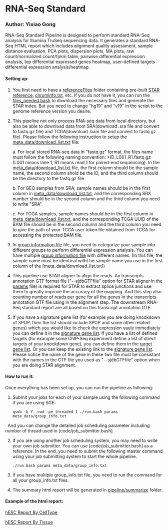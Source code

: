 # RNA-Seq Standard

### Author: Yixiao Gong

RNA-Seq Standard Pipeline is designed to perform standard RNA-Seq analysis for Illumina TruSeq sequencing data. It generates a standard RNA-Seq HTML report which includes alignment quality assessment, sample distance evaluation, PCA plots, dispersion plots, MA plots, raw count/normalized count/fpkm table, pairwise differential expression analysis, top differential expressed genes heatmap, user-defined targets differential expression analysis/heatmap. 

#### Setting up:

1. You first need to have a [referenceFiles](referenceFiles/) folder containing pre-built [STAR reference](referenceFiles/STAR_Reference), [chromInfo.txt](referenceFiles/chromInfo.txt), etc. If you do not have it, you can run the [files_needed.bash](referenceFiles/files_needed.bash) to download the necessary files and generate the STAR index. But you need to change "hg19" and "v19" in the script to the genome reference version you desire.

2. This pipeline not only process RNA-seq data from local directory, but also be able to download data from SRA(download .sra file and convert to fastq.gz file) and TCGA(download .bam file and convert to fastq.gz file). Please follow the following instruction to setup the [meta_data/download_list.txt](meta_data/download_list.txt) file:

	a. For local stored RNA-seq data in "fastq.gz" format, the files name must follow the following naming convention: 
	*ID_L001_R1.fastq.gz (L001 means lane 1, R1 means read 1 for paired-end sequencing). In the [meta_data/download_list.txt](meta_data/download_list.txt) file, the first column should be the sample name, the second column shold be the ID, and the third column should be the directory to the fastq.gz file

	b. For GEO samples from SRA, sample names should be in the first column in [meta_data/download_list.txt](meta_data/download_list.txt), and the corresponding SRX number should be in the second column and the third column you need to write "SRA".

	c. For TCGA samples, sample names should be in the first column in [meta_data/download_list.txt](meta_data/download_list.txt), and the corresponding TCGA UUID of the BAM file should be in the second column and the third column you need to give the path of your TCGA user token file obtained from TCGA for accessing the protected BAM file. 
	
5. In [group information file](meta_data/group_info.txt) file, you need to categorize your sample into different groups to perform differential expression analysis. You can have multiple [group information file](meta_data/group_info.txt) with different names. (In this file, the sample name must be identical witht he sample name you use in the first column of the [meta_data/download_list.txt])

6. This pipeline use STAR aligner to align the reads. An transcripts annotation GTF format file ("--sjdbGTFfile" option for STAR aligner in the [params](params) file) is required for STAR to extract splice junctions and use them to greatly improve the accuracy of the mapping. And this step also counting number of reads per gene for all the genes in the transcripts annotation GTF file using in the alignment step. The downstream RNA-Seq standard report are all based on this transcript annotation GTF. 

7. If you have a signature gene list (for example you are doing knockdown of SPOP, then the list should include SPOP and some other related genes) which you would like to check the expression vaule immediately you can define it in the [signature gene list](meta_data/signature.txt). If you have a list of defined targets (for example some ChIP-Seq experiment define a list of direct targets of your knockdown gene), you can define them in the [target gene list](meta_data/target.txt). Or you can keep the existing link to the [signature gene list](meta_data/signature.txt). Please notice the name of the gene in these two file must be consistant with the names in the GTF file you used as "--sjdbGTFfile" option when you are doing STAR alignment. 


#### How to run it:

Once everything has been set up, you can run the pipeline as following:

1. Submit your jobs for each of your sample using the following command if you are using SGE:
   
	```
	qsub -b Y -cwd -pe threaded 1 ./run.bash params meta_data/group_info.txt
	```
   And you can change the detailed job scheduling parameter including number of thread used in [code/job_submitter.bash]
	
2.  If you are using another job scheduling system, you may need to write your own job submitter. You can use [code/job_submitter.bash] as a reference. In the end, you need to submit the following master command using your job submitting system to start the whole pipeline.
   
	```
	./run.bash params meta_data/group_info.txt
	```
	
2. If you have multiple group_info.txt file, you need to run the command for all your group_info.txt files.  

3. The summary html report will be generated in [pipeline/summarize](pipeline/summarize) folder.

#### Example of the html report:
[hESC Report By CellType](http://www.hpc.med.nyu.edu/~gongy05/RNA-Seq_Standard/H1_Cells/By_CellType/By_CellType.html)

[hESC Report By Tissue](http://www.hpc.med.nyu.edu/~gongy05/RNA-Seq_Standard/H1_Cells/By_Tissue/By_Tissue.html)
